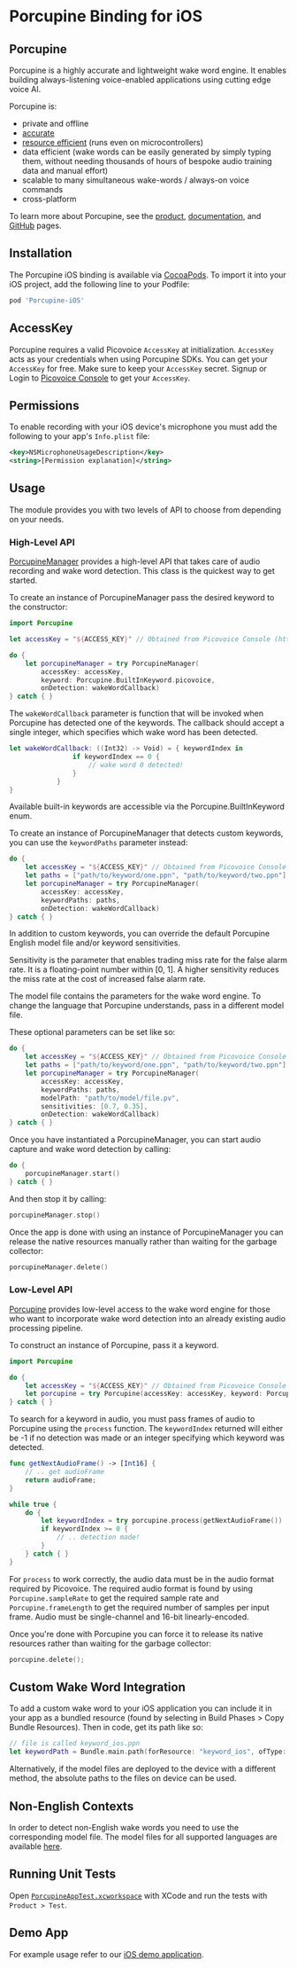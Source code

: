 # Porcupine Binding for iOS

## Porcupine

Porcupine is a highly accurate and lightweight wake word engine. It enables building always-listening voice-enabled applications using cutting edge voice AI.

Porcupine is:

- private and offline
- [accurate](https://github.com/Picovoice/wake-word-benchmark)
- [resource efficient](https://www.youtube.com/watch?v=T0tAnh8tUQg) (runs even on microcontrollers)
- data efficient (wake words can be easily generated by simply typing them, without needing thousands of hours of bespoke audio training data and manual effort)
- scalable to many simultaneous wake-words / always-on voice commands
- cross-platform

To learn more about Porcupine, see the [product](https://picovoice.ai/products/porcupine/), [documentation](https://picovoice.ai/docs/), and [GitHub](https://github.com/Picovoice/porcupine/) pages.

## Installation
<!-- markdown-link-check-disable -->
The Porcupine iOS binding is available via [CocoaPods](https://cocoapods.org/pods/Porcupine-iOS). To import it into your iOS project, add the following line to your Podfile:
<!-- markdown-link-check-enable -->

```ruby
pod 'Porcupine-iOS'
```

## AccessKey

Porcupine requires a valid Picovoice `AccessKey` at initialization. `AccessKey` acts as your credentials when using Porcupine SDKs.
You can get your `AccessKey` for free. Make sure to keep your `AccessKey` secret.
Signup or Login to [Picovoice Console](https://console.picovoice.ai/) to get your `AccessKey`.

## Permissions

To enable recording with your iOS device's microphone you must add the following to your app's `Info.plist` file:
```xml
<key>NSMicrophoneUsageDescription</key>
<string>[Permission explanation]</string>
```

## Usage

The module provides you with two levels of API to choose from depending on your needs.

### High-Level API

[PorcupineManager](PorcupineManager.swift) provides a high-level API that takes care of audio recording and wake word detection. This class is the quickest way to get started.

To create an instance of PorcupineManager pass the desired keyword to the constructor:
```swift
import Porcupine

let accessKey = "${ACCESS_KEY}" // Obtained from Picovoice Console (https://console.picovoice.ai)

do {
    let porcupineManager = try PorcupineManager(
        accessKey: accessKey,
        keyword: Porcupine.BuiltInKeyword.picovoice,
        onDetection: wakeWordCallback)
} catch { }
```

The `wakeWordCallback` parameter is function that will be invoked when Porcupine has detected one of the keywords.
The callback should accept a single integer, which specifies which wake word has been detected.

```swift
let wakeWordCallback: ((Int32) -> Void) = { keywordIndex in
                if keywordIndex == 0 {
                    // wake word 0 detected!
                }
            }
}
```

Available built-in keywords are accessible via the Porcupine.BuiltInKeyword enum.

To create an instance of PorcupineManager that detects custom keywords, you can use the `keywordPaths` parameter instead:
```swift
do {
    let accessKey = "${ACCESS_KEY}" // Obtained from Picovoice Console (https://console.picovoice.ai)
    let paths = ["path/to/keyword/one.ppn", "path/to/keyword/two.ppn"]
    let porcupineManager = try PorcupineManager(
        accessKey: accessKey,
        keywordPaths: paths,
        onDetection: wakeWordCallback)
} catch { }
```

In addition to custom keywords, you can override the default Porcupine English model file and/or keyword sensitivities.

Sensitivity is the parameter that enables trading miss rate for the false alarm rate. It is a floating-point number within [0, 1]. A higher sensitivity reduces the miss rate at the cost of increased false alarm rate.

The model file contains the parameters for the wake word engine. To change the language that Porcupine understands, pass in a different model file.

These optional parameters can be set like so:
```swift
do {
    let accessKey = "${ACCESS_KEY}" // Obtained from Picovoice Console (https://console.picovoice.ai)
    let paths = ["path/to/keyword/one.ppn", "path/to/keyword/two.ppn"]
    let porcupineManager = try PorcupineManager(
        accessKey: accessKey,
        keywordPaths: paths,
        modelPath: "path/to/model/file.pv",
        sensitivities: [0.7, 0.35],
        onDetection: wakeWordCallback)
} catch { }
```

Once you have instantiated a PorcupineManager, you can start audio capture and wake word detection by calling:

```swift
do {
    porcupineManager.start()
} catch { }
```

And then stop it by calling:

```swift
porcupineManager.stop()
```

Once the app is done with using an instance of PorcupineManager you can release the native resources manually rather than waiting for the garbage collector:
```swift
porcupineManager.delete()
```

### Low-Level API

[Porcupine](Porcupine.swift) provides low-level access to the wake word engine for those who want to incorporate wake word detection into an already existing audio processing pipeline.

To construct an instance of Porcupine, pass it a keyword.

```swift
import Porcupine

do {
    let accessKey = "${ACCESS_KEY}" // Obtained from Picovoice Console (https://console.picovoice.ai)
    let porcupine = try Porcupine(accessKey: accessKey, keyword: Porcupine.BuiltInKeyword.picovoice)
} catch { }
```

To search for a keyword in audio, you must pass frames of audio to Porcupine using the `process` function. The `keywordIndex` returned will either be -1 if no detection was made or an integer specifying which keyword was detected.

```swift
func getNextAudioFrame() -> [Int16] {
    // .. get audioFrame
    return audioFrame;
}

while true {
    do {
        let keywordIndex = try porcupine.process(getNextAudioFrame())
        if keywordIndex >= 0 {
            // .. detection made!
        }
    } catch { }
}
```

For `process` to work correctly, the audio data must be in the audio format required by Picovoice.
The required audio format is found by using `Porcupine.sampleRate` to get the required sample rate and `Porcupine.frameLength` to get the required number of samples per input frame. Audio must be single-channel and 16-bit linearly-encoded.

Once you're done with Porcupine you can force it to release its native resources rather than waiting for the garbage collector:
```swift
porcupine.delete();
```

## Custom Wake Word Integration

To add a custom wake word to your iOS application you can include it in your app as a bundled resource (found by selecting in Build Phases > Copy Bundle Resources). Then in code, get its path like so:

```swift
// file is called keyword_ios.ppn
let keywordPath = Bundle.main.path(forResource: "keyword_ios", ofType: "ppn")
```

Alternatively, if the model files are deployed to the device with a different method, the absolute paths to the files on device can be used.

## Non-English Contexts

In order to detect non-English wake words you need to use the corresponding model file. The model files for all supported languages are available [here](../../lib/common).

## Running Unit Tests

Open [`PorcupineAppTest.xcworkspace`](PorcupineAppTest/PorcupineAppTest.xcworkspace) with XCode and run the tests with `Product > Test`.

## Demo App

For example usage refer to our [iOS demo application](../../demo/ios).
